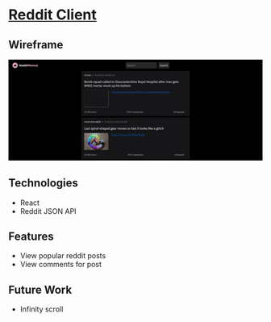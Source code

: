 # [Reddit Client](https://nostalgic-williams-dfa212.netlify.app/)

## Wireframe
![Reddit client wireframe](./public/img/wireframe.jpg)

## Technologies
- React
- Reddit JSON API

## Features
- View popular reddit posts
- View comments for post

## Future Work
- Infinity scroll
